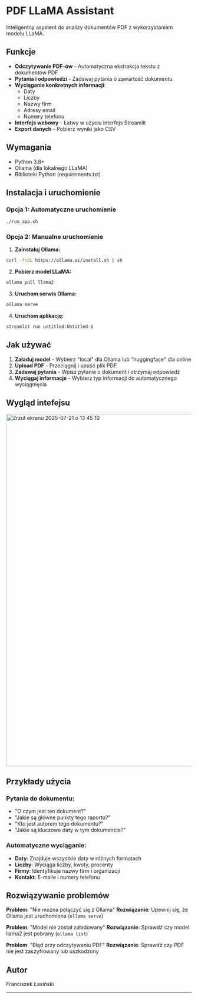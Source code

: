 # PDF LLaMA Assistant

Inteligentny asystent do analizy dokumentów PDF z wykorzystaniem modelu LLaMA.

## Funkcje

- **Odczytywanie PDF-ów** - Automatyczna ekstrakcja tekstu z dokumentów PDF
- **Pytania i odpowiedzi** - Zadawaj pytania o zawartość dokumentu
- **Wyciąganie konkretnych informacji**:
  - Daty
  - Liczby
  - Nazwy firm
  - Adresy email
  - Numery telefonu
- **Interfejs webowy** - Łatwy w użyciu interfejs Streamlit
- **Export danych** - Pobierz wyniki jako CSV

## Wymagania

- Python 3.8+
- Ollama (dla lokalnego LLaMA)
- Biblioteki Python (requirements.txt)

## Instalacja i uruchomienie

### Opcja 1: Automatyczne uruchomienie
```bash
./run_app.sh
```

### Opcja 2: Manualne uruchomienie

1. **Zainstaluj Ollama:**
```bash
curl -fsSL https://ollama.ai/install.sh | sh
```

2. **Pobierz model LLaMA:**
```bash
ollama pull llama2
```

3. **Uruchom serwis Ollama:**
```bash
ollama serve
```

4. **Uruchom aplikację:**
```bash
streamlit run untitled:Untitled-1
```

## Jak używać

1. **Załaduj model** - Wybierz "local" dla Ollama lub "huggingface" dla online
2. **Upload PDF** - Przeciągnij i upuść plik PDF
3. **Zadawaj pytania** - Wpisz pytanie o dokument i otrzymaj odpowiedź
4. **Wyciągaj informacje** - Wybierz typ informacji do automatycznego wyciągnięcia

## Wygląd intefejsu

<img width="1470" height="956" alt="Zrzut ekranu 2025-07-21 o 13 45 10" src="https://github.com/user-attachments/assets/6e5e6ed2-333c-491e-9641-92c4786773e2" />

## Przykłady użycia

### Pytania do dokumentu:
- "O czym jest ten dokument?"
- "Jakie są główne punkty tego raportu?"
- "Kto jest autorem tego dokumentu?"
- "Jakie są kluczowe daty w tym dokumencie?"

### Automatyczne wyciąganie:
- **Daty**: Znajduje wszystkie daty w różnych formatach
- **Liczby**: Wyciąga liczby, kwoty, procenty
- **Firmy**: Identyfikuje nazwy firm i organizacji
- **Kontakt**: E-maile i numery telefonu

## Rozwiązywanie problemów

**Problem**: "Nie można połączyć się z Ollama"
**Rozwiązanie**: Upewnij się, że Ollama jest uruchomiona (`ollama serve`)

**Problem**: "Model nie został załadowany"
**Rozwiązanie**: Sprawdź czy model llama2 jest pobrany (`ollama list`)

**Problem**: "Błąd przy odczytywaniu PDF"
**Rozwiązanie**: Sprawdź czy PDF nie jest zaszyfrowany lub uszkodzony

## Autor
Franciszek Łasiński 

--------
